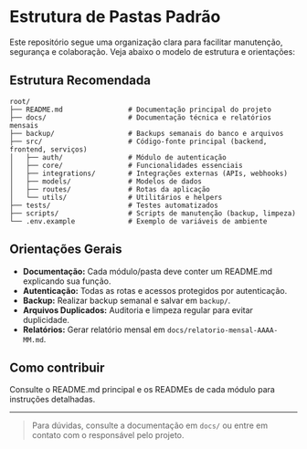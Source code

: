 # Estrutura de Pastas Padrão

Este repositório segue uma organização clara para facilitar manutenção, segurança e colaboração. Veja abaixo o modelo de estrutura e orientações:

## Estrutura Recomendada

```
root/
├── README.md                # Documentação principal do projeto
├── docs/                    # Documentação técnica e relatórios mensais
├── backup/                  # Backups semanais do banco e arquivos
├── src/                     # Código-fonte principal (backend, frontend, serviços)
│   ├── auth/                # Módulo de autenticação
│   ├── core/                # Funcionalidades essenciais
│   ├── integrations/        # Integrações externas (APIs, webhooks)
│   ├── models/              # Modelos de dados
│   ├── routes/              # Rotas da aplicação
│   └── utils/               # Utilitários e helpers
├── tests/                   # Testes automatizados
├── scripts/                 # Scripts de manutenção (backup, limpeza)
└── .env.example             # Exemplo de variáveis de ambiente
```

## Orientações Gerais
- **Documentação:** Cada módulo/pasta deve conter um README.md explicando sua função.
- **Autenticação:** Todas as rotas e acessos protegidos por autenticação.
- **Backup:** Realizar backup semanal e salvar em `backup/`.
- **Arquivos Duplicados:** Auditoria e limpeza regular para evitar duplicidade.
- **Relatórios:** Gerar relatório mensal em `docs/relatorio-mensal-AAAA-MM.md`.

## Como contribuir
Consulte o README.md principal e os READMEs de cada módulo para instruções detalhadas.

---

> Para dúvidas, consulte a documentação em `docs/` ou entre em contato com o responsável pelo projeto.
